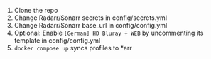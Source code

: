 1. Clone the repo
2. Change Radarr/Sonarr secrets in config/secrets.yml
3. Change Radarr/Sonarr base_url in config/config.yml
4. Optional: Enable `[German] HD Bluray + WEB` by uncommenting its template in config/config.yml
5. `docker compose up` syncs profiles to *arr
